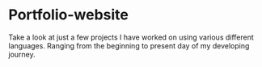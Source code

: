 # Portfolio-website

Take a look at just a few projects I have worked on using various different
languages. Ranging from the beginning to present day of my developing journey.

